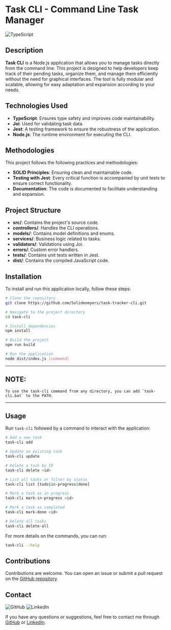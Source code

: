 # Task CLI - Command Line Task Manager

![TypeScript](https://img.shields.io/badge/TypeScript-007ACC?style=for-the-badge&logo=typescript&logoColor=white)

## Description

**Task CLI** is a Node.js application that allows you to manage tasks directly from the command line. This project is designed to help developers keep track of their pending tasks, organize them, and manage them efficiently without the need for graphical interfaces. The tool is fully modular and scalable, allowing for easy adaptation and expansion according to your needs.

## Technologies Used

- **TypeScript**: Ensures type safety and improves code maintainability.
- **Joi**: Used for validating task data.
- **Jest**: A testing framework to ensure the robustness of the application.
- **Node.js**: The runtime environment for executing the CLI.

## Methodologies

This project follows the following practices and methodologies:

- **SOLID Principles**: Ensuring clean and maintainable code.
- **Testing with Jest**: Every critical function is accompanied by unit tests to ensure correct functionality.
- **Documentation**: The code is documented to facilitate understanding and expansion.

## Project Structure

- **src/**: Contains the project's source code.
- **controllers/**: Handles the CLI operations.
- **models/**: Contains model definitions and enums.
- **services/**: Business logic related to tasks.
- **validators/**: Validations using Joi.
- **errors/**: Custom error handlers.
- **tests/**: Contains unit tests written in Jest.
- **dist/**: Contains the compiled JavaScript code.

## Installation

To install and run this application locally, follow these steps:

```bash
# Clone the repository
git clone https://github.com/Solideomyers/task-tracker-cli.git

# Navigate to the project directory
cd task-cli

# Install dependencies
npm install

# Build the project
npm run build

# Run the application
node dist/index.js [command]
```

---

## NOTE:

    To use the task-cli command from any directory, you can add `task-cli.bat` to the PATH.

---

## Usage

Run `task-cli` followed by a command to interact with the application:

```bash
# Add a new task
task-cli add

# Update an existing task
task-cli update

# Delete a task by ID
task-cli delete <id>

# List all tasks or filter by status
task-cli list [todo|in-progress|done]

# Mark a task as in progress
task-cli mark-in-progress <id>

# Mark a task as completed
task-cli mark-done <id>

# Delete all tasks
task-cli delete-all
```

For more details on the commands, you can run:

```bash
task-cli --help
```

## Contributions

Contributions are welcome. You can open an issue or submit a pull request on the [GitHub repository](https://github.com/Solideomyers/task-tracker-cli).

## Contact

![GitHub](https://img.shields.io/badge/GitHub-solideomyers-181717?style=for-the-badge&logo=github)
![LinkedIn](https://img.shields.io/badge/LinkedIn-franciscomyers-0A66C2?style=for-the-badge&logo=linkedin&logoColor=white)

If you have any questions or suggestions, feel free to contact me through [GitHub](https://github.com/solideomyers) or [LinkedIn](https://www.linkedin.com/in/franciscomyers/).

